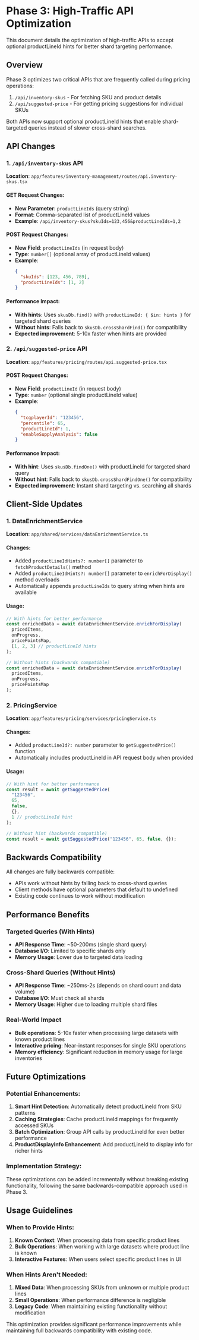 # Phase 3: High-Traffic API Optimization

This document details the optimization of high-traffic APIs to accept optional productLineId hints for better shard targeting performance.

## Overview

Phase 3 optimizes two critical APIs that are frequently called during pricing operations:

1. `/api/inventory-skus` - For fetching SKU and product details
2. `/api/suggested-price` - For getting pricing suggestions for individual SKUs

Both APIs now support optional productLineId hints that enable shard-targeted queries instead of slower cross-shard searches.

## API Changes

### 1. `/api/inventory-skus` API

**Location**: `app/features/inventory-management/routes/api.inventory-skus.tsx`

#### GET Request Changes:

- **New Parameter**: `productLineIds` (query string)
- **Format**: Comma-separated list of productLineId values
- **Example**: `/api/inventory-skus?skuIds=123,456&productLineIds=1,2`

#### POST Request Changes:

- **New Field**: `productLineIds` (in request body)
- **Type**: `number[]` (optional array of productLineId values)
- **Example**:
  ```json
  {
    "skuIds": [123, 456, 789],
    "productLineIds": [1, 2]
  }
  ```

#### Performance Impact:

- **With hints**: Uses `skusDb.find()` with `productLineId: { $in: hints }` for targeted shard queries
- **Without hints**: Falls back to `skusDb.crossShardFind()` for compatibility
- **Expected improvement**: 5-10x faster when hints are provided

### 2. `/api/suggested-price` API

**Location**: `app/features/pricing/routes/api.suggested-price.tsx`

#### POST Request Changes:

- **New Field**: `productLineId` (in request body)
- **Type**: `number` (optional single productLineId value)
- **Example**:
  ```json
  {
    "tcgplayerId": "123456",
    "percentile": 65,
    "productLineId": 1,
    "enableSupplyAnalysis": false
  }
  ```

#### Performance Impact:

- **With hint**: Uses `skusDb.findOne()` with productLineId for targeted shard query
- **Without hint**: Falls back to `skusDb.crossShardFindOne()` for compatibility
- **Expected improvement**: Instant shard targeting vs. searching all shards

## Client-Side Updates

### 1. DataEnrichmentService

**Location**: `app/shared/services/dataEnrichmentService.ts`

#### Changes:

- Added `productLineIdHints?: number[]` parameter to `fetchProductDetails()` method
- Added `productLineIdHints?: number[]` parameter to `enrichForDisplay()` method overloads
- Automatically appends `productLineIds` to query string when hints are available

#### Usage:

```typescript
// With hints for better performance
const enrichedData = await dataEnrichmentService.enrichForDisplay(
  pricedItems,
  onProgress,
  pricePointsMap,
  [1, 2, 3] // productLineId hints
);

// Without hints (backwards compatible)
const enrichedData = await dataEnrichmentService.enrichForDisplay(
  pricedItems,
  onProgress,
  pricePointsMap
);
```

### 2. PricingService

**Location**: `app/features/pricing/services/pricingService.ts`

#### Changes:

- Added `productLineId?: number` parameter to `getSuggestedPrice()` function
- Automatically includes productLineId in API request body when provided

#### Usage:

```typescript
// With hint for better performance
const result = await getSuggestedPrice(
  "123456",
  65,
  false,
  {},
  1 // productLineId hint
);

// Without hint (backwards compatible)
const result = await getSuggestedPrice("123456", 65, false, {});
```

## Backwards Compatibility

All changes are fully backwards compatible:

- APIs work without hints by falling back to cross-shard queries
- Client methods have optional parameters that default to undefined
- Existing code continues to work without modification

## Performance Benefits

### Targeted Queries (With Hints)

- **API Response Time**: ~50-200ms (single shard query)
- **Database I/O**: Limited to specific shards only
- **Memory Usage**: Lower due to targeted data loading

### Cross-Shard Queries (Without Hints)

- **API Response Time**: ~250ms-2s (depends on shard count and data volume)
- **Database I/O**: Must check all shards
- **Memory Usage**: Higher due to loading multiple shard files

### Real-World Impact

- **Bulk operations**: 5-10x faster when processing large datasets with known product lines
- **Interactive pricing**: Near-instant responses for single SKU operations
- **Memory efficiency**: Significant reduction in memory usage for large inventories

## Future Optimizations

### Potential Enhancements:

1. **Smart Hint Detection**: Automatically detect productLineId from SKU patterns
2. **Caching Strategies**: Cache productLineId mappings for frequently accessed SKUs
3. **Batch Optimization**: Group API calls by productLineId for even better performance
4. **ProductDisplayInfo Enhancement**: Add productLineId to display info for richer hints

### Implementation Strategy:

These optimizations can be added incrementally without breaking existing functionality, following the same backwards-compatible approach used in Phase 3.

## Usage Guidelines

### When to Provide Hints:

1. **Known Context**: When processing data from specific product lines
2. **Bulk Operations**: When working with large datasets where product line is known
3. **Interactive Features**: When users select specific product lines in UI

### When Hints Aren't Needed:

1. **Mixed Data**: When processing SKUs from unknown or multiple product lines
2. **Small Operations**: When performance difference is negligible
3. **Legacy Code**: When maintaining existing functionality without modification

This optimization provides significant performance improvements while maintaining full backwards compatibility with existing code.
